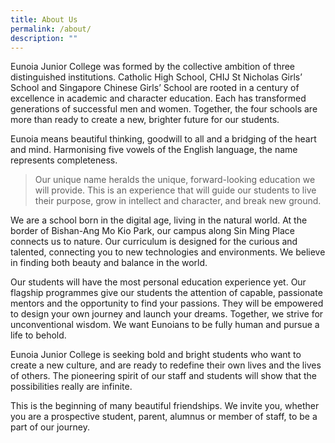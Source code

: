 ```yaml
---
title: About Us
permalink: /about/
description: ""
---
```


Eunoia Junior College was formed by the collective ambition of three distinguished institutions. Catholic High School, CHIJ St Nicholas Girls’ School and Singapore Chinese Girls’ School are rooted in a century of excellence in academic and character education. Each has transformed generations of successful men and women. Together, the four schools are more than ready to create a new, brighter future for our students.

Eunoia means beautiful thinking, goodwill to all and a bridging of the heart and mind. Harmonising five vowels of the English language, the name represents completeness.

> Our unique name heralds the unique, forward-looking education we will provide. This is an experience that will guide our students to live their purpose, grow in intellect and character, and break new ground.

We are a school born in the digital age, living in the natural world. At the border of Bishan-Ang Mo Kio Park, our campus along Sin Ming Place connects us to nature. Our curriculum is designed for the curious and talented, connecting you to new technologies and environments. We believe in finding both beauty and balance in the world.

Our students will have the most personal education experience yet. Our flagship programmes give our students the attention of capable, passionate mentors and the opportunity to find your passions. They will be empowered to design your own journey and launch your dreams. Together, we strive for unconventional wisdom. We want Eunoians to be fully human and pursue a life to behold.

Eunoia Junior College is seeking bold and bright students who want to create a new culture, and are ready to redefine their own lives and the lives of others. The pioneering spirit of our staff and students will show that the possibilities really are infinite.

This is the beginning of many beautiful friendships. We invite you, whether you are a prospective student, parent, alumnus or member of staff, to be a part of our journey.